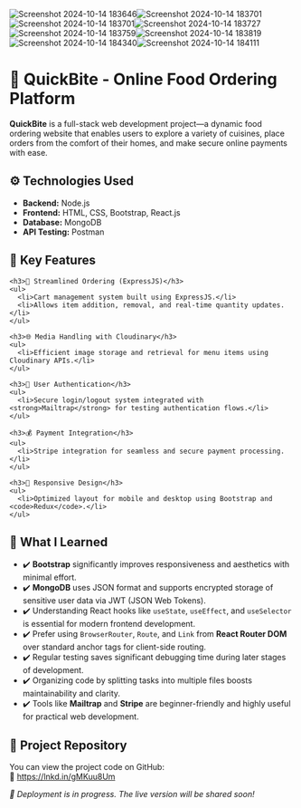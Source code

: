 ![Screenshot 2024-10-14 183646](https://github.com/user-attachments/assets/37ac4906-f161-4ab2-892d-7104715cbd5a)![Screenshot 2024-10-14 183701](https://github.com/user-attachments/assets/2dae0538-a9ff-4298-8efe-b4637df47824)
![Screenshot 2024-10-14 183701](https://github.com/user-attachments/assets/2dae0538-a9ff-4298-8efe-b4637df47824)![Screenshot 2024-10-14 183727](https://github.com/user-attachments/assets/110fb35d-a1f7-42fd-83b7-ef60690ba6f2)
![Screenshot 2024-10-14 183759](https://github.com/user-attachments/assets/582369d9-2fc2-45dd-87de-6433c5ab9fad)![Screenshot 2024-10-14 183819](https://github.com/user-attachments/assets/0a8825be-2b79-47a6-9b1e-228108bf3a94)
![Screenshot 2024-10-14 184340](https://github.com/user-attachments/assets/894c8237-aecd-4a53-8ec6-7b3747bc613a)![Screenshot 2024-10-14 184111](https://github.com/user-attachments/assets/3e93ab5b-6a24-4fe8-ae09-ce160b612a81)

<h1>🍔 QuickBite - Online Food Ordering Platform</h1>
  <p>
    <strong>QuickBite</strong> is a full-stack web development project—a dynamic food ordering website that enables users to explore a variety of cuisines, place orders from the comfort of their homes, and make secure online payments with ease.
  </p>

  <div class="section">
    <h2>⚙️ Technologies Used</h2>
    <ul>
      <li><strong>Backend:</strong> Node.js</li>
      <li><strong>Frontend:</strong> HTML, CSS, Bootstrap, React.js</li>
      <li><strong>Database:</strong> MongoDB</li>
      <li><strong>API Testing:</strong> Postman</li>
    </ul>
  </div>

  <div class="section">
    <h2>📑 Key Features</h2>

    <h3>🛒 Streamlined Ordering (ExpressJS)</h3>
    <ul>
      <li>Cart management system built using ExpressJS.</li>
      <li>Allows item addition, removal, and real-time quantity updates.</li>
    </ul>

    <h3>🌐 Media Handling with Cloudinary</h3>
    <ul>
      <li>Efficient image storage and retrieval for menu items using Cloudinary APIs.</li>
    </ul>

    <h3>🔐 User Authentication</h3>
    <ul>
      <li>Secure login/logout system integrated with <strong>Mailtrap</strong> for testing authentication flows.</li>
    </ul>

    <h3>💰 Payment Integration</h3>
    <ul>
      <li>Stripe integration for seamless and secure payment processing.</li>
    </ul>

    <h3>📲 Responsive Design</h3>
    <ul>
      <li>Optimized layout for mobile and desktop using Bootstrap and <code>Redux</code>.</li>
    </ul>
  </div>

  <div class="section">
    <h2>📘 What I Learned</h2>
    <ul>
      <li>✔️ <strong>Bootstrap</strong> significantly improves responsiveness and aesthetics with minimal effort.</li>
      <li>✔️ <strong>MongoDB</strong> uses JSON format and supports encrypted storage of sensitive user data via JWT (JSON Web Tokens).</li>
      <li>✔️ Understanding React hooks like <code>useState</code>, <code>useEffect</code>, and <code>useSelector</code> is essential for modern frontend development.</li>
      <li>✔️ Prefer using <code>BrowserRouter</code>, <code>Route</code>, and <code>Link</code> from <strong>React Router DOM</strong> over standard anchor tags for client-side routing.</li>
      <li>✔️ Regular testing saves significant debugging time during later stages of development.</li>
      <li>✔️ Organizing code by splitting tasks into multiple files boosts maintainability and clarity.</li>
      <li>✔️ Tools like <strong>Mailtrap</strong> and <strong>Stripe</strong> are beginner-friendly and highly useful for practical web development.</li>
    </ul>
  </div>

  <h2>🔗 Project Repository</h2>
  <p>
    You can view the project code on GitHub: <br>
    📁 <a href="https://lnkd.in/gMKuu8Um" target="_blank">https://lnkd.in/gMKuu8Um</a>
  </p>

  <p><em>🚧 Deployment is in progress. The live version will be shared soon!</em></p>
